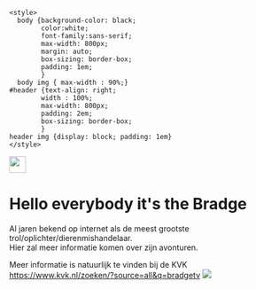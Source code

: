 <!doctype html>
<html lang="en">
<head>
	<meta charset="utf-8">
	<title>BradgeTV</title>
	<meta name="viewport" content="width=device-width, initial-scale=1">
	
	<style>
	  body {background-color: black;
			color:white;
			font-family:sans-serif;
			max-width: 800px;
			margin: auto;
			box-sizing: border-box;
			padding: 1em;
			}
	  body img { max-width : 90%;}
	#header {text-align: right;
			width : 100%;
			max-width: 800px;
			padding: 2em;
			box-sizing: border-box;
			}	
	header img {display: block; padding: 1em}
	</style>
</head>
<body>
<div id="header">
<a href="https://t.me/LooijKartel"><img width="30px" src="https://telegram.org/img/t_logo.png"/></a>
</div>
<h1>Hello everybody it's the Bradge</h1>
<p>Al jaren bekend op internet als de meest grootste trol/oplichter/dierenmishandelaar.<br>
Hier zal meer informatie komen over zijn avonturen.</p>
Meer informatie is natuurlijk te vinden bij de KVK
<a href="https://www.kvk.nl/zoeken/?source=all&q=bradgetv">https://www.kvk.nl/zoeken/?source=all&q=bradgetv</a>

<img src="https://user-images.githubusercontent.com/99019452/152600522-0f294eea-e46f-4d3a-be74-1474ee0da17f.gif"/>

</body>
</html>
